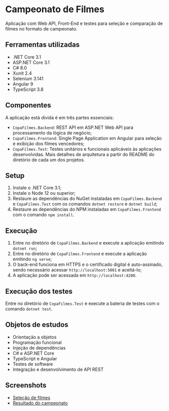 # Campeonato de Filmes

Aplicação com Web API, Front-End e testes para seleção e comparação de filmes no formato de campeonato.

## Ferramentas utilizadas
- .NET Core 3.1
- ASP.NET Core 3.1
- C# 8.0
- Xunit 2.4
- Selenium 3.141
- Angular 9
- TypeScript 3.8

## Componentes
A aplicação está divida é em três partes essenciais:
- `CopaFilmes.Backend`: REST API em ASP.NET Web API para processamento da lógica de negócio;
- `CopaFilmes.Frontend`: Single Page Application em Angular para seleção e exibição dos filmes vencedores;
- `CopaFilmes.Test`: Testes unitários e funcionais aplicáveis às aplicações desenvolvidas.
Mais detalhes de arquitetura a partir do README do diretório de cada um dos projetos.

## Setup
1. Instale o .NET Core 3.1;
2. Instale o Node 12 ou superior;
3. Restaure as dependências do NuGet instaladas em `CopaFilmes.Backend` e `CopaFilmes.Test` com os comandos `dotnet restore` e `dotnet build`;
4. Restaure as dependências do NPM instaladas em `CopaFilmes.Frontend` com o comando `npm install`.

## Execução
1. Entre no diretório de `CopaFilmes.Backend` e execute a aplicação emitindo `dotnet run`;
2. Entre no diretório de `CopaFilmes.Frontend` e execute a aplicação emitindo `ng serve`;
3. O back-end funciona em HTTPS e o certificado digital é auto-assinado, sendo necessário acessar `http://localhost:5001` e aceitá-lo;
4. A aplicação pode ser acessada em `http://localhost:4200`.

## Execução dos testes
Entre no diretório de `CopaFilmes.Test` e execute a bateria de testes com o comando `dotnet test`.

## Objetos de estudos
- Orientação a objetos
- Programação funcional
- Injeção de dependências
- C# e ASP.NET Core
- TypeScript e Angular
- Testes de software
- Integração e desenvolvimento de API REST

## Screenshots
* [Seleção de filmes](https://raw.githubusercontent.com/marcomvidal/CopaFilmes/master/screenshot_listagem.png)
* [Resultado do campeonato](https://raw.githubusercontent.com/marcomvidal/CopaFilmes/master/screenshot_resultado.png)
